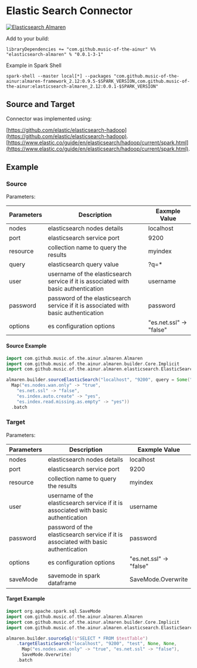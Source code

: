 # Elastic Search Connector

[![Elasticsearch Almaren](https://github.com/modakanalytics/elasticsearch.almaren/actions/workflows/elasticsearch-alamren.yml/badge.svg)](https://github.com/modakanalytics/elasticsearch.almaren/actions/workflows/elasticsearch-alamren.yml)

Add to your build:
```
libraryDependencies += "com.github.music-of-the-ainur" %% "elasticsearch-almaren" % "0.0.1-3-1"
```

Example in Spark Shell
```
spark-shell --master local[*] --packages "com.github.music-of-the-ainur:almaren-framework_2.12:0.9.5-$SPARK_VERSION,com.github.music-of-the-ainur:elasticsearch-almaren_2.12:0.0.1-$SPARK_VERSION"
```

## Source and Target

Connector was implemented using: 

[https://github.com/elastic/elasticsearch-hadoop](https://github.com/elastic/elasticsearch-hadoop).
[https://www.elastic.co/guide/en/elasticsearch/hadoop/current/spark.html](https://www.elastic.co/guide/en/elasticsearch/hadoop/current/spark.html).

## Example

### Source

Parameters:

| Parameters | Description                                                                        | Eaxmple Value         |
|------------|------------------------------------------------------------------------------------|-----------------------|
| nodes      | elasticsearch nodes details                                                        | localhost             |
| port       | elasticsearch service port                                                         | 9200                  |
| resource   | collection name to query the results                                               | myindex               |
| query      | elasticsearch query value                                                          | ?q=*                  |  
| user       | username of the elasticsearch service if it is associated with basic authentication | username              |
| password   | password of the elasticsearch service if it is associated with basic authentication | password              |
| options    | es configuration options                                                         | "es.net.ssl" -> "false" |

#### Source Example

```scala
import com.github.music.of.the.ainur.almaren.Almaren
import com.github.music.of.the.ainur.almaren.builder.Core.Implicit
import com.github.music.of.the.ainur.almaren.elasticsearch.ElasticSearch.ElasticSearchImplicit

almaren.builder.sourceElasticSearch("localhost", "9200", query = Some("?q=*"), "test", None, None,
  Map("es.nodes.wan.only" -> "true",
    "es.net.ssl" -> "false",
    "es.index.auto.create" -> "yes",
    "es.index.read.missing.as.empty" -> "yes"))
  .batch
```

### Target

Parameters:


| Parameters | Description                                                                         | Eaxmple Value          |
|------------|-------------------------------------------------------------------------------------|------------------------|
| nodes      | elasticsearch nodes details                                                         | localhost              |
| port       | elasticsearch service port                                                          | 9200                   |
| resource   | collection name to query the results                                                | myindex                |
| user       | username of the elasticsearch service if it is associated with basic authentication | username               |
| password   | password of the elasticsearch service if it is associated with basic authentication | password               |
| options    | es configuration options                                                            | "es.net.ssl" -> "false" |
| saveMode   | savemode in spark dataframe                                                         | SaveMode.Overwrite                        |

#### Target Example

```scala
import org.apache.spark.sql.SaveMode
import com.github.music.of.the.ainur.almaren.Almaren
import com.github.music.of.the.ainur.almaren.builder.Core.Implicit
import com.github.music.of.the.ainur.almaren.elasticsearch.ElasticSearch.ElasticSearchImplicit

almaren.builder.sourceSql(s"SELECT * FROM $testTable")
    .targetElasticSearch("localhost", "9200", "test", None, None,
      Map("es.nodes.wan.only" -> "true", "es.net.ssl" -> "false"),
      SaveMode.Overwrite)
    .batch
```
